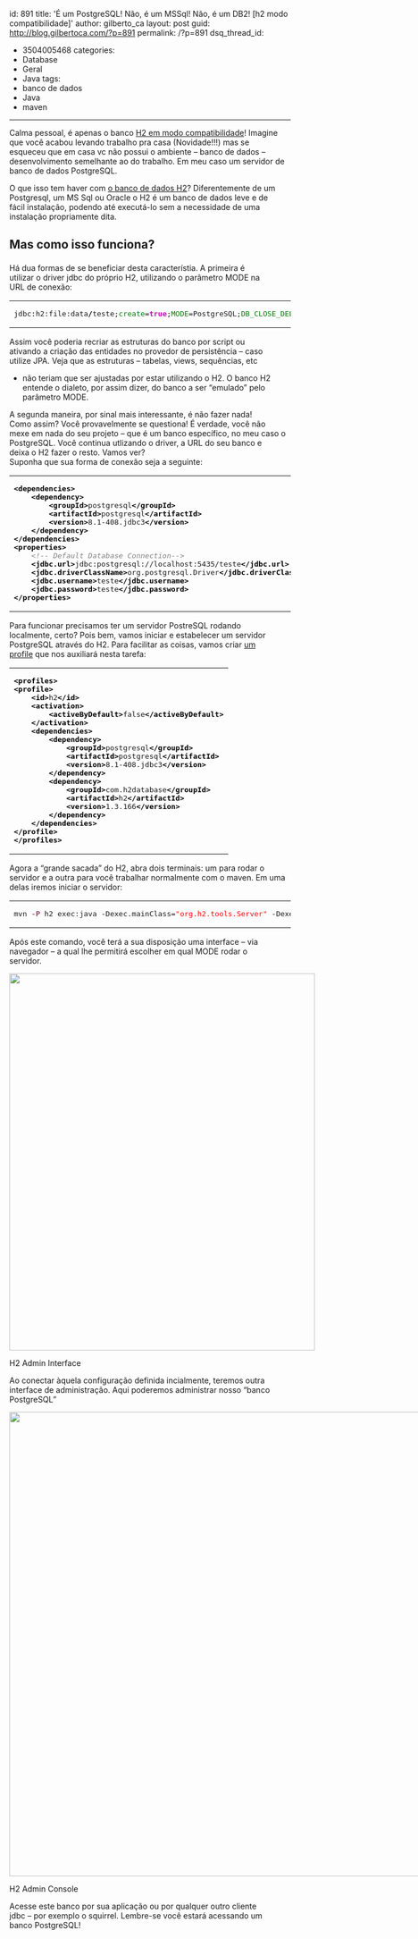 id: 891
title: 'É um PostgreSQL! Não, é um MSSql! Não, é um DB2! [h2 modo compatibilidade]'
author: gilberto_ca
layout: post
guid: http://blog.gilbertoca.com/?p=891
permalink: /?p=891
dsq_thread_id:
  - 3504005468
categories:
  - Database
  - Geral
  - Java
tags:
  - banco de dados
  - Java
  - maven
---
<!-- google_ad_section_start -->

Calma pessoal, é apenas o banco <a href="http://www.h2database.com/html/features.html#compatibility" target="_blank">H2 em modo compatibilidade</a>! Imagine  
que você acabou levando trabalho pra casa (Novidade!!!) mas se  
esqueceu que em casa vc não possui o ambiente &#8211; banco de dados &#8211;  
desenvolvimento semelhante ao do trabalho. Em meu caso um servidor de  
banco de dados PostgreSQL. 

O que isso tem haver com <a href="http://www.h2database.com/html/main.html" target="_blank">o banco de dados H2</a>? Diferentemente de um  
Postgresql, um MS Sql ou Oracle o H2 é um banco de dados leve e de  
fácil instalação, podendo até executá-lo sem a necessidade de uma  
instalação propriamente dita.

## Mas como isso funciona?</p> 

Há dua formas de se beneficiar desta característia. A primeira é  
utilizar o driver jdbc do próprio H2, utilizando o parâmetro MODE na  
URL de conexão:

<div class="wp_syntax">
  <table>
    <tr>
      <td class="code">
        <pre class="bash" style="font-family:monospace;">jdbc:h2:file:data<span style="color: #000000; font-weight: bold;">/</span>teste;<span style="color: #007800;">create</span>=<span style="color: #c20cb9; font-weight: bold;">true</span>;<span style="color: #007800;">MODE</span>=PostgreSQL;<span style="color: #007800;">DB_CLOSE_DELAY</span>=-<span style="color: #000000;">1</span></pre>
      </td>
    </tr>
  </table>
</div>

Assim você poderia recriar as estruturas do banco por script ou  
ativando a criação das entidades no provedor de persistência &#8211; caso  
utilize JPA. Veja que as estruturas &#8211; tabelas, views, sequências, etc  
- não teriam que ser ajustadas por estar utilizando o H2. O banco H2  
entende o dialeto, por assim dizer, do banco a ser &#8220;emulado&#8221; pelo  
parâmetro MODE. 

A segunda maneira, por sinal mais interessante, é não fazer nada!  
Como assim? Você provavelmente se questiona! É verdade, você não  
mexe em nada do seu projeto &#8211; que é um banco específico, no meu caso o  
PostgreSQL. Você continua utlizando o driver, a URL do seu banco e  
deixa o H2 fazer o resto. Vamos ver?  
Suponha que sua forma de conexão seja a seguinte:

<div class="wp_syntax">
  <table>
    <tr>
      <td class="code">
        <pre class="xml" style="font-family:monospace;"><span style="color: #009900;"><span style="color: #000000; font-weight: bold;">&lt;dependencies<span style="color: #000000; font-weight: bold;">&gt;</span></span></span>
	<span style="color: #009900;"><span style="color: #000000; font-weight: bold;">&lt;dependency<span style="color: #000000; font-weight: bold;">&gt;</span></span></span>
		<span style="color: #009900;"><span style="color: #000000; font-weight: bold;">&lt;groupId<span style="color: #000000; font-weight: bold;">&gt;</span></span></span>postgresql<span style="color: #009900;"><span style="color: #000000; font-weight: bold;">&lt;/groupId<span style="color: #000000; font-weight: bold;">&gt;</span></span></span>
		<span style="color: #009900;"><span style="color: #000000; font-weight: bold;">&lt;artifactId<span style="color: #000000; font-weight: bold;">&gt;</span></span></span>postgresql<span style="color: #009900;"><span style="color: #000000; font-weight: bold;">&lt;/artifactId<span style="color: #000000; font-weight: bold;">&gt;</span></span></span>
		<span style="color: #009900;"><span style="color: #000000; font-weight: bold;">&lt;version<span style="color: #000000; font-weight: bold;">&gt;</span></span></span>8.1-408.jdbc3<span style="color: #009900;"><span style="color: #000000; font-weight: bold;">&lt;/version<span style="color: #000000; font-weight: bold;">&gt;</span></span></span>
	<span style="color: #009900;"><span style="color: #000000; font-weight: bold;">&lt;/dependency<span style="color: #000000; font-weight: bold;">&gt;</span></span></span>
<span style="color: #009900;"><span style="color: #000000; font-weight: bold;">&lt;/dependencies<span style="color: #000000; font-weight: bold;">&gt;</span></span></span>
<span style="color: #009900;"><span style="color: #000000; font-weight: bold;">&lt;properties<span style="color: #000000; font-weight: bold;">&gt;</span></span></span>
	<span style="color: #808080; font-style: italic;">&lt;!-- Default Database Connection--&gt;</span>
	<span style="color: #009900;"><span style="color: #000000; font-weight: bold;">&lt;jdbc.url<span style="color: #000000; font-weight: bold;">&gt;</span></span></span>jdbc:postgresql://localhost:5435/teste<span style="color: #009900;"><span style="color: #000000; font-weight: bold;">&lt;/jdbc.url<span style="color: #000000; font-weight: bold;">&gt;</span></span></span>
	<span style="color: #009900;"><span style="color: #000000; font-weight: bold;">&lt;jdbc.driverClassName<span style="color: #000000; font-weight: bold;">&gt;</span></span></span>org.postgresql.Driver<span style="color: #009900;"><span style="color: #000000; font-weight: bold;">&lt;/jdbc.driverClassName<span style="color: #000000; font-weight: bold;">&gt;</span></span></span>
	<span style="color: #009900;"><span style="color: #000000; font-weight: bold;">&lt;jdbc.username<span style="color: #000000; font-weight: bold;">&gt;</span></span></span>teste<span style="color: #009900;"><span style="color: #000000; font-weight: bold;">&lt;/jdbc.username<span style="color: #000000; font-weight: bold;">&gt;</span></span></span>
	<span style="color: #009900;"><span style="color: #000000; font-weight: bold;">&lt;jdbc.password<span style="color: #000000; font-weight: bold;">&gt;</span></span></span>teste<span style="color: #009900;"><span style="color: #000000; font-weight: bold;">&lt;/jdbc.password<span style="color: #000000; font-weight: bold;">&gt;</span></span></span>
<span style="color: #009900;"><span style="color: #000000; font-weight: bold;">&lt;/properties<span style="color: #000000; font-weight: bold;">&gt;</span></span></span></pre>
      </td>
    </tr>
  </table>
</div></p> 

Para funcionar precisamos ter um servidor PostreSQL rodando  
localmente, certo? Pois bem, vamos iniciar e estabelecer um servidor  
PostgreSQL através do H2. Para facilitar as coisas, vamos criar <a href="http://www.manydesigns.com/documentation/tutorials/using-maven-profiles-and-resource-filtering.html" target="_blank">um<br /> profile</a> que nos auxiliará nesta tarefa:

<div class="wp_syntax">
  <table>
    <tr>
      <td class="code">
        <pre class="xml" style="font-family:monospace;"><span style="color: #009900;"><span style="color: #000000; font-weight: bold;">&lt;profiles<span style="color: #000000; font-weight: bold;">&gt;</span></span></span>
<span style="color: #009900;"><span style="color: #000000; font-weight: bold;">&lt;profile<span style="color: #000000; font-weight: bold;">&gt;</span></span></span>
	<span style="color: #009900;"><span style="color: #000000; font-weight: bold;">&lt;id<span style="color: #000000; font-weight: bold;">&gt;</span></span></span>h2<span style="color: #009900;"><span style="color: #000000; font-weight: bold;">&lt;/id<span style="color: #000000; font-weight: bold;">&gt;</span></span></span>
	<span style="color: #009900;"><span style="color: #000000; font-weight: bold;">&lt;activation<span style="color: #000000; font-weight: bold;">&gt;</span></span></span>
		<span style="color: #009900;"><span style="color: #000000; font-weight: bold;">&lt;activeByDefault<span style="color: #000000; font-weight: bold;">&gt;</span></span></span>false<span style="color: #009900;"><span style="color: #000000; font-weight: bold;">&lt;/activeByDefault<span style="color: #000000; font-weight: bold;">&gt;</span></span></span>
	<span style="color: #009900;"><span style="color: #000000; font-weight: bold;">&lt;/activation<span style="color: #000000; font-weight: bold;">&gt;</span></span></span>
	<span style="color: #009900;"><span style="color: #000000; font-weight: bold;">&lt;dependencies<span style="color: #000000; font-weight: bold;">&gt;</span></span></span>
		<span style="color: #009900;"><span style="color: #000000; font-weight: bold;">&lt;dependency<span style="color: #000000; font-weight: bold;">&gt;</span></span></span>
			<span style="color: #009900;"><span style="color: #000000; font-weight: bold;">&lt;groupId<span style="color: #000000; font-weight: bold;">&gt;</span></span></span>postgresql<span style="color: #009900;"><span style="color: #000000; font-weight: bold;">&lt;/groupId<span style="color: #000000; font-weight: bold;">&gt;</span></span></span>
			<span style="color: #009900;"><span style="color: #000000; font-weight: bold;">&lt;artifactId<span style="color: #000000; font-weight: bold;">&gt;</span></span></span>postgresql<span style="color: #009900;"><span style="color: #000000; font-weight: bold;">&lt;/artifactId<span style="color: #000000; font-weight: bold;">&gt;</span></span></span>
			<span style="color: #009900;"><span style="color: #000000; font-weight: bold;">&lt;version<span style="color: #000000; font-weight: bold;">&gt;</span></span></span>8.1-408.jdbc3<span style="color: #009900;"><span style="color: #000000; font-weight: bold;">&lt;/version<span style="color: #000000; font-weight: bold;">&gt;</span></span></span>
		<span style="color: #009900;"><span style="color: #000000; font-weight: bold;">&lt;/dependency<span style="color: #000000; font-weight: bold;">&gt;</span></span></span>
		<span style="color: #009900;"><span style="color: #000000; font-weight: bold;">&lt;dependency<span style="color: #000000; font-weight: bold;">&gt;</span></span></span>
			<span style="color: #009900;"><span style="color: #000000; font-weight: bold;">&lt;groupId<span style="color: #000000; font-weight: bold;">&gt;</span></span></span>com.h2database<span style="color: #009900;"><span style="color: #000000; font-weight: bold;">&lt;/groupId<span style="color: #000000; font-weight: bold;">&gt;</span></span></span>
			<span style="color: #009900;"><span style="color: #000000; font-weight: bold;">&lt;artifactId<span style="color: #000000; font-weight: bold;">&gt;</span></span></span>h2<span style="color: #009900;"><span style="color: #000000; font-weight: bold;">&lt;/artifactId<span style="color: #000000; font-weight: bold;">&gt;</span></span></span>
			<span style="color: #009900;"><span style="color: #000000; font-weight: bold;">&lt;version<span style="color: #000000; font-weight: bold;">&gt;</span></span></span>1.3.166<span style="color: #009900;"><span style="color: #000000; font-weight: bold;">&lt;/version<span style="color: #000000; font-weight: bold;">&gt;</span></span></span>
		<span style="color: #009900;"><span style="color: #000000; font-weight: bold;">&lt;/dependency<span style="color: #000000; font-weight: bold;">&gt;</span></span></span>
	<span style="color: #009900;"><span style="color: #000000; font-weight: bold;">&lt;/dependencies<span style="color: #000000; font-weight: bold;">&gt;</span></span></span>
<span style="color: #009900;"><span style="color: #000000; font-weight: bold;">&lt;/profile<span style="color: #000000; font-weight: bold;">&gt;</span></span></span>
<span style="color: #009900;"><span style="color: #000000; font-weight: bold;">&lt;/profiles<span style="color: #000000; font-weight: bold;">&gt;</span></span></span></pre>
      </td>
    </tr>
  </table>
</div>

Agora a &#8220;grande sacada&#8221; do H2, abra dois terminais: um para rodar o  
servidor e a outra para você trabalhar normalmente com o maven. Em uma  
delas iremos iniciar o servidor:

<div class="wp_syntax">
  <table>
    <tr>
      <td class="code">
        <pre class="bash" style="font-family:monospace;">mvn <span style="color: #660033;">-P</span> h2 exec:java -Dexec.mainClass=<span style="color: #ff0000;">"org.h2.tools.Server"</span> -Dexec.args=<span style="color: #ff0000;">"-properties data -baseDir data"</span></pre>
      </td>
    </tr>
  </table>
</div></p> 

Após este comando, você terá a sua disposição uma interface &#8211; via  
navegador &#8211; a qual lhe permitirá escolher em qual MODE rodar o  
servidor.  


<div id="attachment_899" style="width: 557px" class="wp-caption alignleft">
  <a href="http://blog.gilbertoca.com/wp-content/uploads/H2_admin_interface.png"><img src="http://blog.gilbertoca.com/wp-content/uploads/H2_admin_interface.png" alt="" title="H2_admin_interface" width="547" height="675" class="size-full wp-image-899" /></a>
  
  <p class="wp-caption-text">
    H2 Admin Interface
  </p>
</div>

  
Ao conectar àquela configuração definida incialmente, teremos outra  
interface de administração. Aqui poderemos administrar nosso &#8220;banco  
PostgreSQL&#8221;

<div id="attachment_903" style="width: 835px" class="wp-caption alignleft">
  <a href="http://blog.gilbertoca.com/wp-content/uploads/H2_admin_interface_PG_MODE.png"><img src="http://blog.gilbertoca.com/wp-content/uploads/H2_admin_interface_PG_MODE.png" alt="" title="H2_admin_interface_PG_MODE" width="825" height="831" class="size-full wp-image-903" /></a>
  
  <p class="wp-caption-text">
    H2 Admin Console
  </p>
</div>

  
Acesse este banco por sua aplicação ou por qualquer outro cliente  
jdbc &#8211; por exemplo o squirrel. Lembre-se você estará acessando um  
banco PostgreSQL!

<!-- google_ad_section_end -->